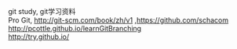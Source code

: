 git study, git学习资料 <br>
Pro Git, http://git-scm.com/book/zh/v1 ,https://github.com/schacom<br>
http://pcottle.github.io/learnGitBranching<br>
http://try.github.io/<br>
